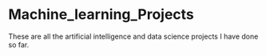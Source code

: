 # Machine_learning_Projects
These are all the artificial intelligence and data science projects I have done so far.
